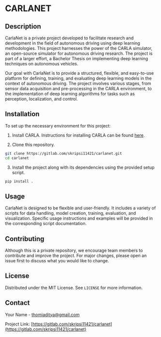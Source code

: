 # CARLANET

## Description

CarlaNet is a private project developed to facilitate research and development in the field of autonomous driving using deep learning methodologies. This project harnesses the power of the CARLA simulator, an open-source simulator for autonomous driving research. The project is part of a larger effort, a Bachelor Thesis on implementing deep learning techniques on autonomous vehicles.

Our goal with CarlaNet is to provide a structured, flexible, and easy-to-use platform for defining, training, and evaluating deep learning models in the context of autonomous driving. The project involves various stages, from sensor data acquisition and pre-processing in the CARLA environment, to the implementation of deep learning algorithms for tasks such as perception, localization, and control.

## Installation

To set up the necessary environment for this project:

1. Install CARLA. Instructions for installing CARLA can be found [here](https://carla.readthedocs.io/en/latest/start_quickstart/).

2. Clone this repository.

```bash
git clone https://gitlab.com/skripsi11421/carlanet.git
cd carlanet
```

3. Install the project along with its dependencies using the provided setup script.

```bash
pip install .
```

## Usage

CarlaNet is designed to be flexible and user-friendly. It includes a variety of scripts for data handling, model creation, training, evaluation, and visualization. Specific usage instructions and examples will be provided in the corresponding script documentation.

## Contributing

Although this is a private repository, we encourage team members to contribute and improve the project. For major changes, please open an issue first to discuss what you would like to change.

## License

Distributed under the MIT License. See `LICENSE` for more information.

## Contact

Your Name - [thomiaditya@gmail.com](mailto:thomiaditya@gmail.com)

Project Link: [https://gitlab.com/skripsi11421/carlanet](https://gitlab.com/skripsi11421/carlanet)
